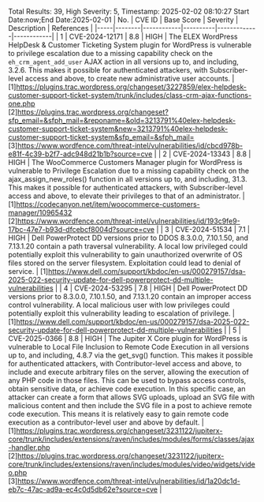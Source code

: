 Total Results: 39, High Severity: 5, Timestamp: 2025-02-02 08:10:27
Start Date:now;End Date:2025-02-01
| No. | CVE ID | Base Score | Severity | Description | References |
|-----|--------|------------|----------|-------------|------------|
| 1 | CVE-2024-12171 | 8.8  | HIGH | The ELEX WordPress HelpDesk & Customer Ticketing System plugin for WordPress is vulnerable to privilege escalation due to a missing capability check on the `eh_crm_agent_add_user` AJAX action in all versions up to, and including, 3.2.6. This makes it possible for authenticated attackers, with Subscriber-level access and above, to create new administrative user accounts. | [1]https://plugins.trac.wordpress.org/changeset/3227859/elex-helpdesk-customer-support-ticket-system/trunk/includes/class-crm-ajax-functions-one.php<br>[2]https://plugins.trac.wordpress.org/changeset?sfp_email=&sfph_mail=&reponame=&old=3213791%40elex-helpdesk-customer-support-ticket-system&new=3213791%40elex-helpdesk-customer-support-ticket-system&sfp_email=&sfph_mail=<br>[3]https://www.wordfence.com/threat-intel/vulnerabilities/id/cbcd978b-e81f-4c39-b2f7-adc948d21b1b?source=cve |
| 2 | CVE-2024-13343 | 8.8  | HIGH | The WooCommerce Customers Manager plugin for WordPress is vulnerable to Privilege Escalation due to a missing capability check on the ajax_assign_new_roles() function in all versions up to, and including, 31.3. This makes it possible for authenticated attackers, with Subscriber-level access and above, to elevate their privileges to that of an administrator. | [1]https://codecanyon.net/item/woocommerce-customers-manager/10965432<br>[2]https://www.wordfence.com/threat-intel/vulnerabilities/id/193c9fe9-17bc-47e7-b93d-dfcebcf8004d?source=cve |
| 3 | CVE-2024-51534 | 7.1  | HIGH | Dell PowerProtect DD versions prior to DDOS 8.3.0.0, 7.10.1.50, and 7.13.1.20 contain a path traversal vulnerability. A local low privileged could potentially exploit this vulnerability to gain unauthorized overwrite of OS files stored on the server filesystem. Exploitation could lead to denial of service. | [1]https://www.dell.com/support/kbdoc/en-us/000279157/dsa-2025-022-security-update-for-dell-powerprotect-dd-multiple-vulnerabilities |
| 4 | CVE-2024-53295 | 7.8  | HIGH | Dell PowerProtect DD versions prior to 8.3.0.0, 7.10.1.50, and 7.13.1.20 contain an improper access control vulnerability. A local malicious user with low privileges could potentially exploit this vulnerability leading to escalation of privilege. | [1]https://www.dell.com/support/kbdoc/en-us/000279157/dsa-2025-022-security-update-for-dell-powerprotect-dd-multiple-vulnerabilities |
| 5 | CVE-2025-0366 | 8.8  | HIGH | The Jupiter X Core plugin for WordPress is vulnerable to Local File Inclusion to Remote Code Execution in all versions up to, and including, 4.8.7 via the get_svg() function. This makes it possible for authenticated attackers, with Contributor-level access and above, to include and execute arbitrary files on the server, allowing the execution of any PHP code in those files. This can be used to bypass access controls, obtain sensitive data, or achieve code execution. In this specific case,  an attacker can create a form that allows SVG uploads, upload an SVG file with malicious content and then include the SVG file in a post to achieve remote code execution. This means it is relatively easy to gain remote code execution as a contributor-level user and above by default. | [1]https://plugins.trac.wordpress.org/changeset/3231122/jupiterx-core/trunk/includes/extensions/raven/includes/modules/forms/classes/ajax-handler.php<br>[2]https://plugins.trac.wordpress.org/changeset/3231122/jupiterx-core/trunk/includes/extensions/raven/includes/modules/video/widgets/video.php<br>[3]https://www.wordfence.com/threat-intel/vulnerabilities/id/1a20dc1d-eb7c-47ac-ad9a-ec4c0d5db62e?source=cve |
